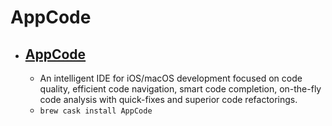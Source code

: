 # AppCode
- [AppCode](https://www.jetbrains.com/objc/)
  -  
  - An intelligent IDE for iOS/macOS development focused on code quality, efficient code navigation, smart code completion, on-the-fly code analysis with quick-fixes and superior code refactorings.
  - `brew cask install AppCode`
